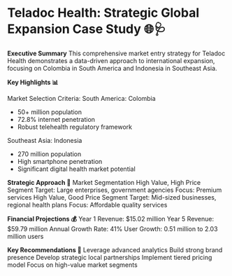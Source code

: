 # Teladoc Health: Strategic Global Expansion Case Study 🌐🩺

**Executive Summary**
This comprehensive market entry strategy for Teladoc Health demonstrates a data-driven approach to international expansion, focusing on Colombia in South America and Indonesia in Southeast Asia.

**Key Highlights 📊**

Market Selection Criteria:
South America: Colombia
- 50+ million population
- 72.8% internet penetration
- Robust telehealth regulatory framework
  
Southeast Asia: Indonesia
- 270 million population
- High smartphone penetration
- Significant digital health market potential

**Strategic Approach 🚀**
Market Segmentation
High Value, High Price Segment
Target: Large enterprises, government agencies
Focus: Premium services
High Value, Good Price Segment
Target: Mid-sized businesses, regional health plans
Focus: Affordable quality services

**Financial Projections 💰**
Year 1 Revenue: $15.02 million
Year 5 Revenue: $59.79 million
Annual Growth Rate: 41%
User Growth: 0.51 million to 2.03 million users

**Key Recommendations 🎯**
Leverage advanced analytics
Build strong brand presence
Develop strategic local partnerships
Implement tiered pricing model
Focus on high-value market segments
